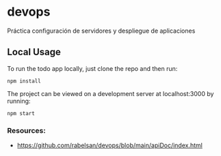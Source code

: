 # devops
Práctica configuración de servidores y despliegue de aplicaciones
## Local Usage

To run the todo app locally, just clone the repo and then run:
```
npm install
```
The project can be viewed on a development server at localhost:3000 by running:
```
npm start
```


### Resources:

- https://github.com/rabelsan/devops/blob/main/apiDoc/index.html
